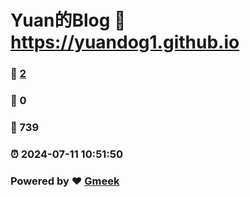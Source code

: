 # Yuan的Blog :link: https://yuandog1.github.io 
### :page_facing_up: [2](https://yuandog1.github.io/tag.html) 
### :speech_balloon: 0 
### :hibiscus: 739 
### :alarm_clock: 2024-07-11 10:51:50 
### Powered by :heart: [Gmeek](https://github.com/Meekdai/Gmeek)

